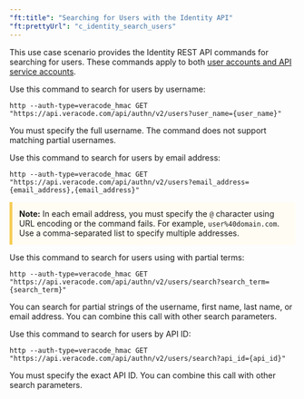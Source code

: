 ```yaml
---
"ft:title": "Searching for Users with the Identity API"
"ft:prettyUrl": "c_identity_search_users"
---
```

This use case scenario provides the Identity REST API commands for searching for users. These commands apply to both [user accounts and API service accounts](https://docs.veracode.com/r/c_about_veracode_accounts).

Use this command to search for users by username:

```shell
http --auth-type=veracode_hmac GET "https://api.veracode.com/api/authn/v2/users?user_name={user_name}"
```

You must specify the full username. The command does not support matching partial usernames.

Use this command to search for users by email address:

```shell
http --auth-type=veracode_hmac GET "https://api.veracode.com/api/authn/v2/users?email_address={email_address},{email_address}"
```

<p style="background-color:#FFFCF3; padding: 12px; border-left: 5px solid #F7CD55;"><b>Note:</b> In each email address, you must specify the <code>@</code> character using URL encoding or the command fails. For example, <code>user%40domain.com</code>. Use a comma-separated list to specify multiple addresses.</p>

Use this command to search for users using with partial terms:

```shell
http --auth-type=veracode_hmac GET "https://api.veracode.com/api/authn/v2/users/search?search_term={search_term}"
```

You can search for partial strings of the username, first name, last name, or email address. You can combine this call with other search parameters.

Use this command to search for users by API ID:

```shell
http --auth-type=veracode_hmac GET "https://api.veracode.com/api/authn/v2/users/search?api_id={api_id}"
```

You must specify the exact API ID. You can combine this call with other search parameters.

